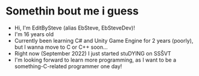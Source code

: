 # Somethin bout me i guess
- Hi, I'm EditBySteve (alias EbSteve, EbSteveDev)!
- I'm 16 years old
- Currently been learning C# and Unity Game Engine for 2 years (poorly), but I wanna move to C or C++ soon...
- Right now (September 2022) I just started stuDYING on SSŠVT
- I'm looking forward to learn more programming, as I want to be a something-C-related programmer one day!
